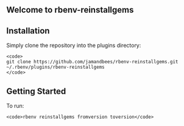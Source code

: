 ## Welcome to rbenv-reinstallgems

## Installation

Simply clone the repository into the plugins directory:

    <code>
    git clone https://github.com/jamandbees/rbenv-reinstallgems.git ~/.rbenv/plugins/rbenv-reinstallgems
    </code>


## Getting Started

To run:

    <code>rbenv reinstallgems fromversion toversion</code>